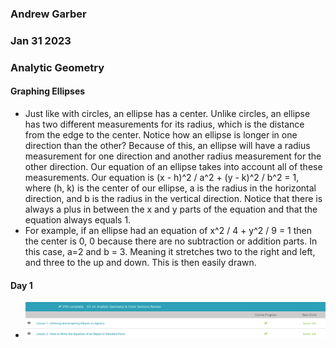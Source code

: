### Andrew Garber
### Jan 31 2023
### Analytic Geometry

#### Graphing Ellipses
 - Just like with circles, an ellipse has a center. Unlike circles, an ellipse has two different measurements for its radius, which is the distance from the edge to the center. Notice how an ellipse is longer in one direction than the other? Because of this, an ellipse will have a radius measurement for one direction and another radius measurement for the other direction. Our equation of an ellipse takes into account all of these measurements. Our equation is (x - h)^2 / a^2 + (y - k)^2 / b^2 = 1, where (h, k) is the center of our ellipse, a is the radius in the horizontal direction, and b is the radius in the vertical direction. Notice that there is always a plus in between the x and y parts of the equation and that the equation always equals 1.
 - For example, if an ellipse had an equation of x^2 / 4 + y^2 / 9 = 1 then the center is 0, 0 because there are no subtraction or addition parts. In this case, a=2 and b = 3. Meaning it stretches two to the right and left, and three to the up and down. This is then easily drawn.

#### Day 1
 - ![Alt text](Media/jan31_ellipses.png)